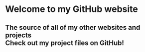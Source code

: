 <h1>Welcome to my GitHub website</h1>
<h2>The source of all of my other websites and projects<br>
Check out my project files on GitHub!</h2>
